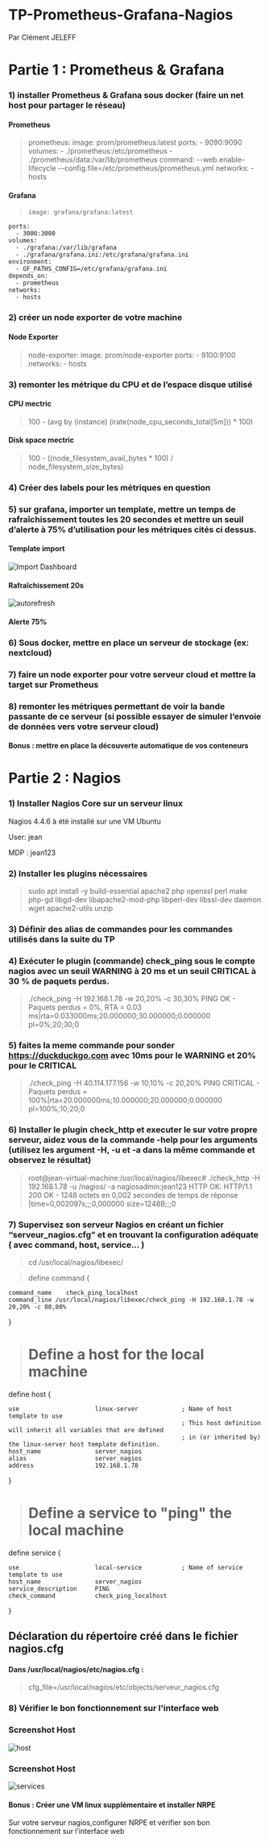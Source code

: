 # TP-Prometheus-Grafana-Nagios

Par Clément JELEFF

# Partie 1 : Prometheus & Grafana
### 1) installer Prometheus & Grafana sous docker (faire un net host pour partager le réseau)

#### Prometheus
  > prometheus:
    image: prom/prometheus:latest
    ports:
      - 9090:9090
    volumes:
      - ./prometheus:/etc/prometheus
      - ./prometheus/data:/var/lib/prometheus
    command: --web.enable-lifecycle  --config.file=/etc/prometheus/prometheus.yml
    networks:
      - hosts

#### Grafana
>     image: grafana/grafana:latest
    ports:
      - 3000:3000
    volumes:
      - ./grafana:/var/lib/grafana
      - ./grafana/grafana.ini:/etc/grafana/grafana.ini
    environment:
      - GF_PATHS_CONFIG=/etc/grafana/grafana.ini
    depends_on:
      - prometheus
    networks:
      - hosts

### 2) créer un node exporter de votre machine

#### Node Exporter
>   node-exporter:
    image: prom/node-exporter
    ports:
      - 9100:9100
    networks:
      - hosts

### 3) remonter les métrique du CPU et de l’espace disque utilisé

#### CPU mectric
> 100 - (avg by (instance) (irate(node_cpu_seconds_total[5m])) * 100)

#### Disk space mectric
> 100 - ((node_filesystem_avail_bytes * 100) / node_filesystem_size_bytes)

### 4) Créer des labels pour les métriques en question



### 5) sur grafana, importer un template, mettre un temps de rafraîchissement toutes les 20 secondes et mettre un seuil d’alerte à 75% d’utilisation pour les métriques cités ci dessus.

#### Template import
![Import Dashboard](https://user-images.githubusercontent.com/56600546/161280140-63478103-f846-482a-b525-9e9723a251bd.PNG)

#### Rafraîchissement 20s
![autorefresh](https://user-images.githubusercontent.com/56600546/161280187-d9c378c0-a5cf-45ac-8e30-a53bff08e101.PNG)

#### Alerte 75%

### 6) Sous docker, mettre en place un serveur de stockage (ex: nextcloud)
### 7) faire un node exporter pour votre serveur cloud et mettre la target sur Prometheus
### 8) remonter les métriques permettant de voir la bande passante de ce serveur (si possible essayer de simuler l’envoie de données vers votre serveur cloud)
#### Bonus : mettre en place la découverte automatique de vos conteneurs


# Partie 2 : Nagios
### 1) Installer Nagios Core sur un serveur linux

Nagios 4.4.6 à été installé sur une VM Ubuntu

User: jean

MDP : jean123

### 2) Installer les plugins nécessaires

>sudo apt install -y build-essential apache2 php openssl perl make php-gd libgd-dev libapache2-mod-php libperl-dev libssl-dev daemon wget apache2-utils unzip

### 3) Définir des alias de commandes pour les commandes utilisés dans la suite du TP

> 

### 4) Exécuter le plugin (commande) check_ping sous le compte nagios avec un seuil WARNING à 20 ms et un seuil CRITICAL à 30 % de paquets perdus.

> ./check_ping -H 192.168.1.78 -w 20,20% -c 30,30%
PING OK -  Paquets perdus = 0%, RTA = 0.03 ms|rta=0.033000ms;20.000000;30.000000;0.000000 pl=0%;20;30;0

### 5) faites la meme commande pour sonder https://duckduckgo.com avec 10ms pour le WARNING et 20% pour le CRITICAL

>./check_ping -H 40.114.177.156 -w 10,10% -c 20,20%
PING CRITICAL -  Paquets perdus = 100%|rta=20.000000ms;10.000000;20.000000;0.000000 pl=100%;10;20;0

### 6) Installer le plugin check_http et executer le sur votre propre serveur, aidez vous de la commande -help pour les arguments (utilisez les argument -H, -u et -a dans la même commande et observez le résultat)

>root@jean-virtual-machine:/usr/local/nagios/libexec# ./check_http -H 192.168.1.78 -u /nagios/ -a nagiosadmin:jean123
HTTP OK: HTTP/1.1 200 OK - 1248 octets en 0,002 secondes de temps de réponse |time=0,002097s;;;0,000000 size=1248B;;;0

### 7) Supervisez son serveur Nagios en créant un fichier “serveur_nagios.cfg” et en trouvant la configuration adéquate ( avec command, host, service… )

> cd /usr/local/nagios/libexec/ 

> define command {

    command_name    check_ping_localhost
    command_line /usr/local/nagios/libexec/check_ping -H 192.168.1.78 -w 20,20% -c 80,80%
}


> # Define a host for the local machine

define host {

    use                     linux-server            ; Name of host template to use
                                                    ; This host definition will inherit all variables that are defined
                                                    ; in (or inherited by) the linux-server host template definition.
    host_name               server_nagios
    alias                   server_nagios
    address                 192.168.1.78
}


> # Define a service to "ping" the local machine

define service {

    use                     local-service           ; Name of service template to use
    host_name               server_nagios
    service_description     PING
    check_command           check_ping_localhost
}

## Déclaration du  répertoire créé dans le fichier nagios.cfg


#### Dans /usr/local/nagios/etc/nagios.cfg :
> cfg_file=/usr/local/nagios/etc/objects/serveur_nagios.cfg


### 8) Vérifier le bon fonctionnement sur l'interface web

### Screenshot Host
![host](https://user-images.githubusercontent.com/56600546/161245355-3444fdb6-546b-44d0-afd8-51ece8ba4f33.PNG)

### Screenshot Host
![services](https://user-images.githubusercontent.com/56600546/161246014-01262deb-eb10-44fb-bc4f-93f2595cad1e.PNG)

 #### Bonus : Créer une VM linux supplémentaire et installer NRPE

Sur votre serveur nagios,configurer NRPE et vérifier son bon fonctionnement sur l’interface web
